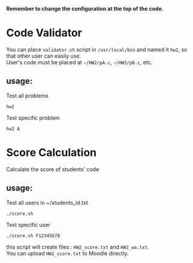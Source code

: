 **Remember to change the configuration at the top of the code.**

# Code Validator
You can place `validator.sh` script in `/usr/local/bin` and named it `hw2`, so that other user can easily use.\
User's code must be placed at `~/HW2/pA.c`, `~/HW3/pB.c`, etc.
## usage:
Test all problems
```
hw2
```
Test specific problem
```
hw2 A
```

# Score Calculation
Calculate the score of students' code

## usage:
Test all users in ~/students_id.txt
```
./score.sh
```
Test specific user
```
./score.sh F12345678
```
this script will create files : `HW2_score.txt` and `HW2_wa.txt`.\
You can upload `HW2_score.txt` to Moodle directly.
